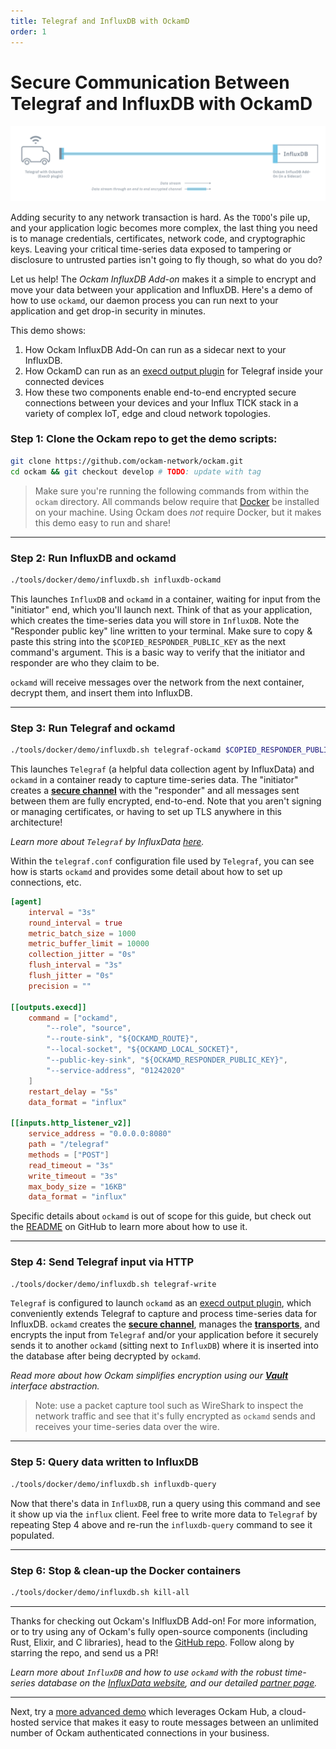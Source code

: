 ```yaml
---
title: Telegraf and InfluxDB with OckamD
order: 1
---
```


# Secure Communication Between Telegraf and InfluxDB with OckamD

![Telegraf, Ockam and InfluxDB](./assets/influx-direct-add-on-ockam.png)

Adding security to any network transaction is hard. As the `TODO`'s pile up, and your application
logic becomes more complex, the last thing you need is to manage credentials, certificates, network
code, and cryptographic keys. Leaving your critical time-series data exposed to tampering or 
disclosure to untrusted parties isn't going to fly though, so what do you do? 

Let us help! The _Ockam InfluxDB Add-on_ makes it a simple to encrypt and move your data between your 
application and InfluxDB. Here's a demo of how to use `ockamd`, our daemon process you can run next
to your application and get drop-in security in minutes.

This demo shows:
1. How Ockam InfluxDB Add-On can run as a sidecar next to your InfluxDB.
2. How OckamD can run as an
[execd output plugin](https://github.com/influxdata/telegraf/blob/release-1.16/plugins/outputs/exec/README.md)
for Telegraf inside your connected devices
3. How these two components enable end-to-end encrypted secure connections between your devices and
your Influx TICK stack in a variety of complex IoT, edge and cloud network topologies.

### Step 1: **Clone the Ockam repo to get the demo scripts:**
```sh
git clone https://github.com/ockam-network/ockam.git
cd ockam && git checkout develop # TODO: update with tag
```

> Make sure you're running the following commands from within the `ockam` directory. All commands 
below require that [Docker](https://docker.com) be installed on your machine. Using Ockam does _not_
require Docker, but it makes this demo easy to run and share!

---


### Step 2: **Run InfluxDB and ockamd**
```sh
./tools/docker/demo/influxdb.sh influxdb-ockamd
```

This launches `InfluxDB` and `ockamd` in a container, waiting for input from the "initiator" end, 
which you'll launch next. Think of that as your application, which creates the time-series data you
will store in `InfluxDB`. Note the "Responder public key" line written to your terminal. Make sure
to copy & paste this string into the `$COPIED_RESPONDER_PUBLIC_KEY` as the next command's argument. 
This is a basic way to verify that the initiator and responder are who they claim to be.

`ockamd` will receive messages over the network from the next container, decrypt them, and insert
them into InfluxDB.

---

### Step 3: **Run Telegraf and ockamd**
```sh
./tools/docker/demo/influxdb.sh telegraf-ockamd $COPIED_RESPONDER_PUBLIC_KEY
```

This launches `Telegraf` (a helpful data collection agent by InfluxData) and `ockamd` in a container
ready to capture time-series data. The "initiator" creates a 
[**secure channel**](https://www.ockam.io/learn/concepts/secure_channels) with the "responder" and 
all messages sent between them are fully encrypted, end-to-end. Note that you aren't signing or 
managing certificates, or having to set up TLS anywhere in this architecture! 

_Learn more about `Telegraf` by InfluxData 
[here](https://www.influxdata.com/time-series-platform/telegraf/)._

Within the `telegraf.conf` configuration file used by `Telegraf`, you can see how is starts `ockamd`
and provides some detail about how to set up connections, etc. 

```toml
[agent]
    interval = "3s"
    round_interval = true
    metric_batch_size = 1000
    metric_buffer_limit = 10000
    collection_jitter = "0s"
    flush_interval = "3s"
    flush_jitter = "0s"
    precision = ""

[[outputs.execd]]
    command = ["ockamd", 
        "--role", "source", 
        "--route-sink", "${OCKAMD_ROUTE}",
        "--local-socket", "${OCKAMD_LOCAL_SOCKET}",
        "--public-key-sink", "${OCKAMD_RESPONDER_PUBLIC_KEY}", 
        "--service-address", "01242020"
    ] 
    restart_delay = "5s"   
    data_format = "influx"

[[inputs.http_listener_v2]]
    service_address = "0.0.0.0:8080"
    path = "/telegraf"
    methods = ["POST"]
    read_timeout = "3s"
    write_timeout = "3s"
    max_body_size = "16KB"
    data_format = "influx"
```

Specific details about `ockamd` is out of scope for this guide, but check out the 
[README](https://github.com/ockam-network/ockam/blob/develop/implementations/rust/daemon/README.md) 
on GitHub to learn more about how to use it.

---

### Step 4: **Send Telegraf input via HTTP**
```sh
./tools/docker/demo/influxdb.sh telegraf-write
```

`Telegraf` is configured to launch `ockamd` as an 
[execd output plugin](https://github.com/influxdata/telegraf/blob/release-1.16/plugins/outputs/exec/README.md), 
which conveniently extends Telegraf to capture and process time-series data for InfluxDB. `ockamd` 
creates the [**secure channel**](https://www.ockam.io/learn/concepts/secure_channels), manages the 
[**transports**](https://www.ockam.io/learn/concepts/transports/), and encrypts the input from 
`Telegraf` and/or your application before it securely sends it to another `ockamd` (sitting next to 
`InfluxDB`) where it is inserted into the database after being decrypted by `ockamd`. 

_Read more about how Ockam simplifies encryption using our 
[**Vault**](https://www.ockam.io/learn/concepts/vaults/) interface abstraction._ 

> Note: use a packet capture tool such as WireShark to inspect the network traffic and see that it's
fully encrypted as `ockamd` sends and receives your time-series data over the wire.

---

### Step 5: **Query data written to InfluxDB**
```sh
./tools/docker/demo/influxdb.sh influxdb-query
```

Now that there's data in `InfluxDB`, run a query using this command and see it show up via the 
`influx` client. Feel free to write more data to `Telegraf` by repeating Step 4 above and re-run 
the `influxdb-query` command to see it populated. 

---

### Step 6: **Stop & clean-up the Docker containers**
```sh
./tools/docker/demo/influxdb.sh kill-all
```
---

Thanks for checking out Ockam's InlfluxDB Add-on! For more information, or to try using any of 
Ockam's fully open-source components (including Rust, Elixir, and C libraries), head to the 
[GitHub repo](https://github.com/ockam-network/ockam). Follow along by starring the repo, and send 
us a PR!

_Learn more about `InfluxDB` and how to use `ockamd` with the robust time-series database on the 
[InfluxData website](https://www.influxdata.com/), and our detailed 
[partner page](https://www.influxdata.com/partners/ockam/)._

---

Next, try a [more advanced demo](/learn/how-to-guides/using-add-ons/enterprise/influxdb/connect-and-use-ockam-hub/) 
which leverages Ockam Hub, a cloud-hosted service that makes it easy to route messages between an 
unlimited number of Ockam authenticated connections in your business.